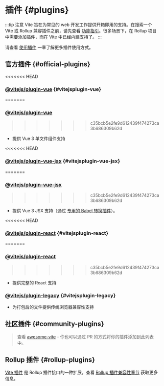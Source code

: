 # 插件 {#plugins}

:::tip 注意
Vite 旨在为常见的 web 开发工作提供开箱即用的支持。在搜索一个 Vite 或 Rollup 兼容插件之前，请先查看 [功能指引](../guide/features.md)。很多场景下，在 Rollup 项目中需要添加插件，而在 Vite 中已经内建支持了。
:::

请查看 [使用插件](../guide/using-plugins) 一章了解更多插件使用方式。

## 官方插件 {#official-plugins}

<<<<<<< HEAD
### [@vitejs/plugin-vue](https://github.com/vitejs/vite/tree/main/packages/plugin-vue) {#vitejsplugin-vue}
=======
### [@vitejs/plugin-vue](https://github.com/vitejs/vite-plugin-vue/tree/main/packages/plugin-vue)
>>>>>>> c35bcb5e2fe9d612439f474273ca3b686309b62d

- 提供 Vue 3 单文件组件支持

<<<<<<< HEAD
### [@vitejs/plugin-vue-jsx](https://github.com/vitejs/vite/tree/main/packages/plugin-vue-jsx) {#vitejsplugin-vue-jsx}
=======
### [@vitejs/plugin-vue-jsx](https://github.com/vitejs/vite-plugin-vue/tree/main/packages/plugin-vue-jsx)
>>>>>>> c35bcb5e2fe9d612439f474273ca3b686309b62d

- 提供 Vue 3 JSX 支持（通过 [专用的 Babel 转换插件](https://github.com/vuejs/jsx-next)）。

<<<<<<< HEAD
### [@vitejs/plugin-react](https://github.com/vitejs/vite/tree/main/packages/plugin-react) {#vitejsplugin-react}
=======
### [@vitejs/plugin-react](https://github.com/vitejs/vite-plugin-react/tree/main/packages/plugin-react)
>>>>>>> c35bcb5e2fe9d612439f474273ca3b686309b62d

- 提供完整的 React 支持

### [@vitejs/plugin-legacy](https://github.com/vitejs/vite/tree/main/packages/plugin-legacy) {#vitejsplugin-legacy}

- 为打包后的文件提供传统浏览器兼容性支持

## 社区插件 {#community-plugins}

> 查看 [awesome-vite](https://github.com/vitejs/awesome-vite#plugins) - 你也可以通过 PR 的方式将你的插件添加到此列表中。

## Rollup 插件 {#rollup-plugins}

[Vite 插件](../guide/api-plugin) 是 Rollup 插件接口的一种扩展。查看 [Rollup 插件兼容性章节](../guide/api-plugin#rollup-plugin-compatibility) 获取更多信息。
